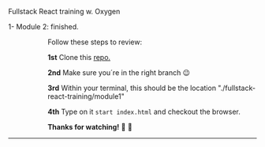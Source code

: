 Fullstack React training w. Oxygen

1- Module 2: finished.

<div style="padding-left:80px">
Follow these steps to review:

**1st** Clone this <a href="https://github.com/Alvarodevs/fullstack-training/tree/module1-HTML+CSS"> repo. </a>

**2nd** Make sure you´re in the right branch :wink:

**3rd** Within your terminal, this should be the location "./fullstack-react-training/module1"

**4th** Type on it <code>start index.html</code> and checkout the browser.

**Thanks for watching!** :raised_hands: :wave:

   </div>
   <hr/>
